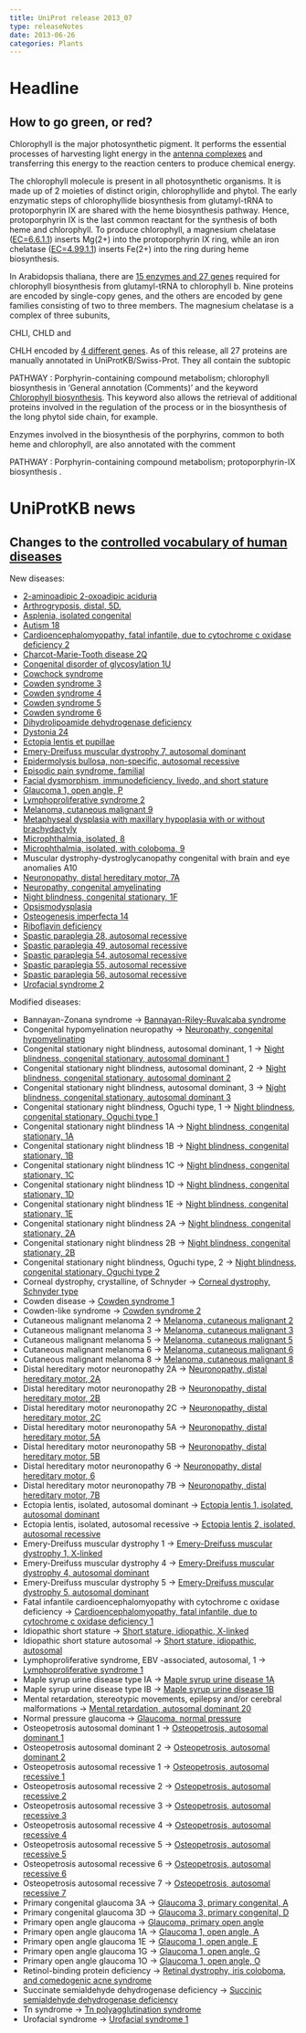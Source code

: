 ```yaml
---
title: UniProt release 2013_07
type: releaseNotes
date: 2013-06-26
categories: Plants
---
```


# Headline

## How to go green, or red?

Chlorophyll is the major photosynthetic pigment. It performs the essential processes of harvesting light energy in the [antenna complexes](http://en.wikipedia.org/wiki/Antenna_complex) and transferring this energy to the reaction centers to produce chemical energy.

The chlorophyll molecule is present in all photosynthetic organisms. It is made up of 2 moieties of distinct origin, chlorophyllide and phytol. The early enzymatic steps of chlorophyllide biosynthesis from glutamyl-tRNA to protoporphyrin IX are shared with the heme biosynthesis pathway. Hence, protoporphyrin IX is the last common reactant for the synthesis of both heme and chlorophyll. To produce chlorophyll, a magnesium chelatase ([EC=6.6.1.1](http://enzyme.expasy.org/EC/6.6.1.1)) inserts Mg(2+) into the protoporphyrin IX ring, while an iron chelatase ([EC=4.99.1.1](http://enzyme.expasy.org/EC/4.99.1.1)) inserts Fe(2+) into the ring during heme biosynthesis.

In Arabidopsis thaliana, there are [15 enzymes and 27 genes](http://www.ncbi.nlm.nih.gov/pubmed/15632054) required for chlorophyll biosynthesis from glutamyl-tRNA to chlorophyll b. Nine proteins are encoded by single-copy genes, and the others are encoded by gene families consisting of two to three members. The magnesium chelatase is a complex of three subunits,

CHLI, CHLD and

CHLH encoded by [4 different genes](https://www.uniprot.org/uniprotkb?query=P16127+OR+Q5XF33+OR+Q9SJE1+OR+Q9FNB0). As of this release, all 27 proteins are manually annotated in UniProtKB/Swiss-Prot. They all contain the subtopic

PATHWAY : Porphyrin-containing compound metabolism; chlorophyll biosynthesis in ‘General annotation (Comments)’ and the keyword [Chlorophyll biosynthesis](https://www.uniprot.org/keywords/KW-0149). This keyword also allows the retrieval of additional proteins involved in the regulation of the process or in the biosynthesis of the long phytol side chain, for example.

Enzymes involved in the biosynthesis of the porphyrins, common to both heme and chlorophyll, are also annotated with the comment

PATHWAY : Porphyrin-containing compound metabolism; protoporphyrin-IX biosynthesis .

# UniProtKB news

## Changes to the [controlled vocabulary of human diseases](https://ftp.uniprot.org/pub/databases/uniprot/current_release/knowledgebase/complete/docs/humdisease)

New diseases:

- [2-aminoadipic 2-oxoadipic aciduria](https://www.uniprot.org/diseases/DI-03673)
- [Arthrogryposis, distal, 5D.](https://www.uniprot.org/diseases/DI-03688)
- [Asplenia, isolated congenital](https://www.uniprot.org/diseases/DI-03692)
- [Autism 18](https://www.uniprot.org/diseases/DI-03675)
- [Cardioencephalomyopathy, fatal infantile, due to cytochrome c oxidase deficiency 2](https://www.uniprot.org/diseases/DI-03707)
- [Charcot-Marie-Tooth disease 2Q](https://www.uniprot.org/diseases/DI-03672)
- [Congenital disorder of glycosylation 1U](https://www.uniprot.org/diseases/DI-03685)
- [Cowchock syndrome](https://www.uniprot.org/diseases/DI-03693)
- [Cowden syndrome 3](https://www.uniprot.org/diseases/DI-03694)
- [Cowden syndrome 4](https://www.uniprot.org/diseases/DI-03695)
- [Cowden syndrome 5](https://www.uniprot.org/diseases/DI-03696)
- [Cowden syndrome 6](https://www.uniprot.org/diseases/DI-03697)
- [Dihydrolipoamide dehydrogenase deficiency](https://www.uniprot.org/diseases/DI-03698)
- [Dystonia 24](https://www.uniprot.org/diseases/DI-03682)
- [Ectopia lentis et pupillae](https://www.uniprot.org/diseases/DI-03690)
- [Emery-Dreifuss muscular dystrophy 7, autosomal dominant](https://www.uniprot.org/diseases/DI-03705)
- [Epidermolysis bullosa, non-specific, autosomal recessive](https://www.uniprot.org/diseases/DI-03676)
- [Episodic pain syndrome, familial](https://www.uniprot.org/diseases/DI-03683)
- [Facial dysmorphism, immunodeficiency, livedo, and short stature](https://www.uniprot.org/diseases/DI-03708)
- [Glaucoma 1, open angle, P](https://www.uniprot.org/diseases/DI-03709)
- [Lymphoproliferative syndrome 2](https://www.uniprot.org/diseases/DI-03702)
- [Melanoma, cutaneous malignant 9](https://www.uniprot.org/diseases/DI-03701)
- [Metaphyseal dysplasia with maxillary hypoplasia with or without brachydactyly](https://www.uniprot.org/diseases/DI-03699)
- [Microphthalmia, isolated, 8](https://www.uniprot.org/diseases/DI-03703)
- [Microphthalmia, isolated, with coloboma, 9](https://www.uniprot.org/diseases/DI-03704)
- Muscular dystrophy-dystroglycanopathy congenital with brain and eye anomalies A10
- [Neuronopathy, distal hereditary motor, 7A](https://www.uniprot.org/diseases/DI-03689)
- [Neuropathy, congenital amyelinating](https://www.uniprot.org/diseases/DI-03700)
- [Night blindness, congenital stationary, 1F](https://www.uniprot.org/diseases/DI-03687)
- [Opsismodysplasia](https://www.uniprot.org/diseases/DI-03691)
- [Osteogenesis imperfecta 14](https://www.uniprot.org/diseases/DI-03686)
- [Riboflavin deficiency](https://www.uniprot.org/diseases/DI-03674)
- [Spastic paraplegia 28, autosomal recessive](https://www.uniprot.org/diseases/DI-03678)
- [Spastic paraplegia 49, autosomal recessive](https://www.uniprot.org/diseases/DI-03681)
- [Spastic paraplegia 54, autosomal recessive](https://www.uniprot.org/diseases/DI-03677)
- [Spastic paraplegia 55, autosomal recessive](https://www.uniprot.org/diseases/DI-03679)
- [Spastic paraplegia 56, autosomal recessive](https://www.uniprot.org/diseases/DI-03680)
- [Urofacial syndrome 2](https://www.uniprot.org/diseases/DI-03706)

Modified diseases:

- Bannayan-Zonana syndrome -&gt; [Bannayan-Riley-Ruvalcaba syndrome](https://www.uniprot.org/diseases/DI-01268)
- Congenital hypomyelination neuropathy -&gt; [Neuropathy, congenital hypomyelinating](https://www.uniprot.org/diseases/DI-00358)
- Congenital stationary night blindness, autosomal dominant, 1 -&gt; [Night blindness, congenital stationary, autosomal dominant 1](https://www.uniprot.org/diseases/DI-00371)
- Congenital stationary night blindness, autosomal dominant, 2 -&gt; [Night blindness, congenital stationary, autosomal dominant 2](https://www.uniprot.org/diseases/DI-00372)
- Congenital stationary night blindness, autosomal dominant, 3 -&gt; [Night blindness, congenital stationary, autosomal dominant 3](https://www.uniprot.org/diseases/DI-00373)
- Congenital stationary night blindness, Oguchi type, 1 -&gt; [Night blindness, congenital stationary, Oguchi type 1](https://www.uniprot.org/diseases/DI-00374)
- Congenital stationary night blindness 1A -&gt; [Night blindness, congenital stationary, 1A](https://www.uniprot.org/diseases/DI-00375)
- Congenital stationary night blindness 1B -&gt; [Night blindness, congenital stationary, 1B](https://www.uniprot.org/diseases/DI-00377)
- Congenital stationary night blindness 1C -&gt; [Night blindness, congenital stationary, 1C](https://www.uniprot.org/diseases/DI-02588)
- Congenital stationary night blindness 1D -&gt; [Night blindness, congenital stationary, 1D](https://www.uniprot.org/diseases/DI-03077)
- Congenital stationary night blindness 1E -&gt; [Night blindness, congenital stationary, 1E](https://www.uniprot.org/diseases/DI-03426)
- Congenital stationary night blindness 2A -&gt; [Night blindness, congenital stationary, 2A](https://www.uniprot.org/diseases/DI-00376)
- Congenital stationary night blindness 2B -&gt; [Night blindness, congenital stationary, 2B](https://www.uniprot.org/diseases/DI-00378)
- Congenital stationary night blindness, Oguchi type, 2 -&gt; [Night blindness, congenital stationary, Oguchi type 2](https://www.uniprot.org/diseases/DI-02770)
- Corneal dystrophy, crystalline, of Schnyder -&gt; [Corneal dystrophy, Schnyder type](https://www.uniprot.org/diseases/DI-01457)
- Cowden disease -&gt; [Cowden syndrome 1](https://www.uniprot.org/diseases/DI-01440)
- Cowden-like syndrome -&gt; [Cowden syndrome 2](https://www.uniprot.org/diseases/DI-01441)
- Cutaneous malignant melanoma 2 -&gt; [Melanoma, cutaneous malignant 2](https://www.uniprot.org/diseases/DI-01459)
- Cutaneous malignant melanoma 3 -&gt; [Melanoma, cutaneous malignant 3](https://www.uniprot.org/diseases/DI-01460)
- Cutaneous malignant melanoma 5 -&gt; [Melanoma, cutaneous malignant 5](https://www.uniprot.org/diseases/DI-02516)
- Cutaneous malignant melanoma 6 -&gt; [Melanoma, cutaneous malignant 6](https://www.uniprot.org/diseases/DI-03126)
- Cutaneous malignant melanoma 8 -&gt; [Melanoma, cutaneous malignant 8](https://www.uniprot.org/diseases/DI-03341)
- Distal hereditary motor neuronopathy 2A -&gt; [Neuronopathy, distal hereditary motor, 2A](https://www.uniprot.org/diseases/DI-00400)
- Distal hereditary motor neuronopathy 2B -&gt; [Neuronopathy, distal hereditary motor, 2B](https://www.uniprot.org/diseases/DI-00401)
- Distal hereditary motor neuronopathy 2C -&gt; [Neuronopathy, distal hereditary motor, 2C](https://www.uniprot.org/diseases/DI-02769)
- Distal hereditary motor neuronopathy 5A -&gt; [Neuronopathy, distal hereditary motor, 5A](https://www.uniprot.org/diseases/DI-00402)
- Distal hereditary motor neuronopathy 5B -&gt; [Neuronopathy, distal hereditary motor, 5B](https://www.uniprot.org/diseases/DI-03508)
- Distal hereditary motor neuronopathy 6 -&gt; [Neuronopathy, distal hereditary motor, 6](https://www.uniprot.org/diseases/DI-00403)
- Distal hereditary motor neuronopathy 7B -&gt; [Neuronopathy, distal hereditary motor, 7B](https://www.uniprot.org/diseases/DI-00404)
- Ectopia lentis, isolated, autosomal dominant -&gt; [Ectopia lentis 1, isolated, autosomal dominant](https://www.uniprot.org/diseases/DI-01839)
- Ectopia lentis, isolated, autosomal recessive -&gt; [Ectopia lentis 2, isolated, autosomal recessive](https://www.uniprot.org/diseases/DI-01244)
- Emery-Dreifuss muscular dystrophy 1 -&gt; [Emery-Dreifuss muscular dystrophy 1, X-linked](https://www.uniprot.org/diseases/DI-02444)
- Emery-Dreifuss muscular dystrophy 4 -&gt; [Emery-Dreifuss muscular dystrophy 4, autosomal dominant](https://www.uniprot.org/diseases/DI-02519)
- Emery-Dreifuss muscular dystrophy 5 -&gt; [Emery-Dreifuss muscular dystrophy 5, autosomal dominant](https://www.uniprot.org/diseases/DI-02520)
- Fatal infantile cardioencephalomyopathy with cytochrome c oxidase deficiency -&gt; [Cardioencephalomyopathy, fatal infantile, due to cytochrome c oxidase deficiency 1](https://www.uniprot.org/diseases/DI-01608)
- Idiopathic short stature -&gt; [Short stature, idiopathic, X-linked](https://www.uniprot.org/diseases/DI-01807)
- Idiopathic short stature autosomal -&gt; [Short stature, idiopathic, autosomal](https://www.uniprot.org/diseases/DI-02300)
- Lymphoproliferative syndrome, EBV -associated, autosomal, 1 -&gt; [Lymphoproliferative syndrome 1](https://www.uniprot.org/diseases/DI-02628)
- Maple syrup urine disease type IA -&gt; [Maple syrup urine disease 1A](https://www.uniprot.org/diseases/DI-01936)
- Maple syrup urine disease type IB -&gt; [Maple syrup urine disease 1B](https://www.uniprot.org/diseases/DI-01937)
- Mental retardation, stereotypic movements, epilepsy and/or cerebral malformations -&gt; [Mental retardation, autosomal dominant 20](https://www.uniprot.org/diseases/DI-02856)
- Normal pressure glaucoma -&gt; [Glaucoma, normal pressure](https://www.uniprot.org/diseases/DI-00879)
- Osteopetrosis autosomal dominant 1 -&gt; [Osteopetrosis, autosomal dominant 1](https://www.uniprot.org/diseases/DI-00884)
- Osteopetrosis autosomal dominant 2 -&gt; [Osteopetrosis, autosomal dominant 2](https://www.uniprot.org/diseases/DI-00885)
- Osteopetrosis autosomal recessive 1 -&gt; [Osteopetrosis, autosomal recessive 1](https://www.uniprot.org/diseases/DI-00886)
- Osteopetrosis autosomal recessive 2 -&gt; [Osteopetrosis, autosomal recessive 2](https://www.uniprot.org/diseases/DI-00887)
- Osteopetrosis autosomal recessive 3 -&gt; [Osteopetrosis, autosomal recessive 3](https://www.uniprot.org/diseases/DI-01252)
- Osteopetrosis autosomal recessive 4 -&gt; [Osteopetrosis, autosomal recessive 4](https://www.uniprot.org/diseases/DI-00888)
- Osteopetrosis autosomal recessive 5 -&gt; [Osteopetrosis, autosomal recessive 5](https://www.uniprot.org/diseases/DI-00889)
- Osteopetrosis autosomal recessive 6 -&gt; [Osteopetrosis, autosomal recessive 6](https://www.uniprot.org/diseases/DI-01253)
- Osteopetrosis autosomal recessive 7 -&gt; [Osteopetrosis, autosomal recessive 7](https://www.uniprot.org/diseases/DI-00890)
- Primary congenital glaucoma 3A -&gt; [Glaucoma 3, primary congenital, A](https://www.uniprot.org/diseases/DI-00935)
- Primary congenital glaucoma 3D -&gt; [Glaucoma 3, primary congenital, D](https://www.uniprot.org/diseases/DI-02595)
- Primary open angle glaucoma -&gt; [Glaucoma, primary open angle](https://www.uniprot.org/diseases/DI-00936)
- Primary open angle glaucoma 1A -&gt; [Glaucoma 1, open angle, A](https://www.uniprot.org/diseases/DI-00937)
- Primary open angle glaucoma 1E -&gt; [Glaucoma 1, open angle, E](https://www.uniprot.org/diseases/DI-00938)
- Primary open angle glaucoma 1G -&gt; [Glaucoma 1, open angle, G](https://www.uniprot.org/diseases/DI-00939)
- Primary open angle glaucoma 1O -&gt; [Glaucoma 1, open angle, O](https://www.uniprot.org/diseases/DI-02594)
- Retinol-binding protein deficiency -&gt; [Retinal dystrophy, iris coloboma, and comedogenic acne syndrome](https://www.uniprot.org/diseases/DI-02265)
- Succinate semialdehyde dehydrogenase deficiency -&gt; [Succinic semialdehyde dehydrogenase deficiency](https://www.uniprot.org/diseases/DI-02345)
- Tn syndrome -&gt; [Tn polyagglutination syndrome](https://www.uniprot.org/diseases/DI-02372)
- Urofacial syndrome -&gt; [Urofacial syndrome 1](https://www.uniprot.org/diseases/DI-02762)
